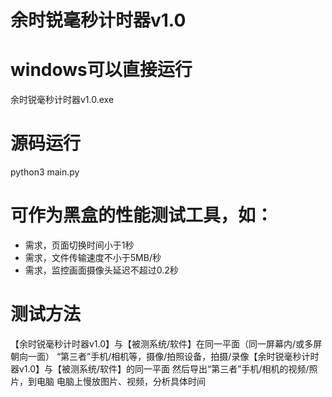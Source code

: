 # 余时锐毫秒计时器v1.0

# windows可以直接运行
余时锐毫秒计时器v1.0.exe

# 源码运行
python3 main.py

# 可作为黑盒的性能测试工具，如：
- 需求，页面切换时间小于1秒
- 需求，文件传输速度不小于5MB/秒
- 需求，监控画面摄像头延迟不超过0.2秒

# 测试方法
【余时锐毫秒计时器v1.0】与【被测系统/软件】在同一平面（同一屏幕内/或多屏朝向一面）
“第三者”手机/相机等，摄像/拍照设备，拍摄/录像【余时锐毫秒计时器v1.0】与【被测系统/软件】的同一平面
然后导出“第三者”手机/相机的视频/照片，到电脑
电脑上慢放图片、视频，分析具体时间




